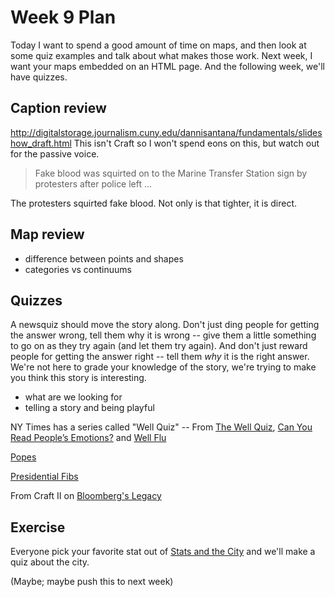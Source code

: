 # Week 9 Plan

Today I want to spend a good amount of time on maps, and then look at some quiz examples and talk about what makes those work. Next week, I want your maps embedded on an HTML page. And the following week, we'll have quizzes. 

## Caption review
<http://digitalstorage.journalism.cuny.edu/dannisantana/fundamentals/slideshow_draft.html> This isn't Craft so I won't spend eons on this, but watch out for the passive voice. 

> Fake blood was squirted on to the Marine Transfer Station sign by protesters after police left ... 

The protesters squirted fake blood. Not only is that tighter, it is direct. 

## Map review 

+ difference between points and shapes
+ categories vs continuums


## Quizzes

A newsquiz should move the story along. Don't just ding people for getting the answer wrong, tell them why it is wrong -- give them a little something to go on as they try again (and let them try again). And don't just reward people for getting the answer right -- tell them *why* it is the right answer. We're not here to grade your knowledge of the story, we're trying to make you think this story is interesting. 

+ what are we looking for
+ telling a story and being playful

NY Times has a series called "Well Quiz" -- From [The Well Quiz](http://well.blogs.nytimes.com/category/the-well-quiz/), 
[Can You Read People’s Emotions?](http://well.blogs.nytimes.com/2013/10/03/well-quiz-the-mind-behind-the-eyes/) and [Well Flu](http://well.blogs.nytimes.com/2013/02/13/the-well-flu-quiz/)

[Popes](http://www.nytimes.com/interactive/2013/03/18/world/pope-quotes.html) 

[Presidential Fibs](http://ralphvacca.org/fibber/game/index.html)

From Craft II on [Bloomberg's Legacy](http://bloomberglegacy.nycitynewsservice.com/bloombergs-new-york-city-take-the-quiz/)

## Exercise
Everyone pick your favorite stat out of [Stats and the City](http://mycrains.crainsnewyork.com/stats-and-the-city/boroughs) and we'll make a quiz about the city.

(Maybe; maybe push this to next week)
